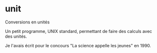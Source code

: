 # unit
Conversions en unités

Un petit programme, UNIX standard, permettant de faire des calculs avec des unités.

Je l'avais écrit pour le concours "La science appelle les jeunes" en 1990.
